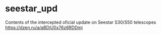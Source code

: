# seestar_upd
Contents of the intercepted oficial update on Seestar S30/S50 telescopes
https://dzen.ru/a/aBDiU0x76z6RDDmj
